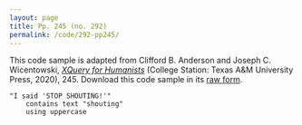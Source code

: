 ```yaml
---
layout: page
title: Pp. 245 (no. 292)
permalink: /code/292-pp245/
---
```


This code sample is adapted from Clifford B. Anderson and Joseph C. Wicentowski, 
[_XQuery for Humanists_](/) (College Station: Texas A&M University Press, 2020), 245. 
Download this code sample in its [raw form](/code/292-pp245/292-pp245.xq).

```xquery
"I said 'STOP SHOUTING!'" 
    contains text "shouting" 
    using uppercase
```  
